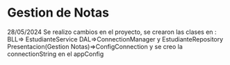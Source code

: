 # Gestion de Notas


28/05/2024
Se realizo cambios en el proyecto,
se crearon las clases en :
BLL=> EstudianteService
DAL=>ConnectionManager y EstudianteRepository
Presentacion(Gestion Notas)=>ConfigConnection y se creo la connectionString en el appConfig
